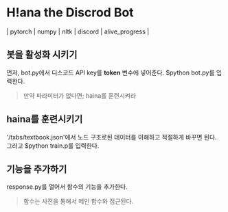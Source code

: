# H!ana the Discrod Bot
| pytorch | numpy | nltk | discord | alive_progress |
## 봇을 활성화 시키기
먼저, bot.py에서 디스코드 API key를 **token** 변수에 넣어준다. $python bot.py를 입력한다. 
>만약 파라미터가 없다면; haina를 훈련시켜라

## haina를 훈련시키기
'/txbs/textbook.json'에서 노드 구조로된 데이터를 이해하고 적절하게 바꾸면 된다. 그러고 $python train.p를 입력한다.

## 기능을 추가하기
response.py를 열어서 함수의 기능을 추가한다.
> 함수는 사전을 통해서 메인 함수와 접근된다.
